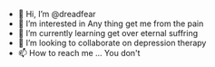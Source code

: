 - 👋 Hi, I’m @dreadfear
- 👀 I’m interested in Any thing get me from the pain
- 🌱 I’m currently learning get over eternal suffring
- 💞️ I’m looking to collaborate on depression therapy
- 📫 How to reach me ... You don't

<!---
dreadfear/dreadfear is a ✨ special ✨ repository because its `README.md` (this file) appears on your GitHub profile.
You can click the Preview link to take a look at your changes.
--->
